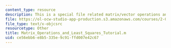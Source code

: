 ```yaml
---
content_type: resource
description: This is a special file related matrix/vector operations and least squares.
file: https://ol-ocw-studio-app-production.s3.amazonaws.com/courses/2-086-numerical-computation-for-mechanical-engineers-spring-2013/ce56ebb6e8b5335e9c91ffd007e42c67_Matrix_Operations_and_Least_Squares_Tutorial.m
file_type: text/x-objcsrc
resourcetype: Other
title: Matrix_Operations_and_Least_Squares_Tutorial.m
uid: ce56ebb6-e8b5-335e-9c91-ffd007e42c67
---
```

